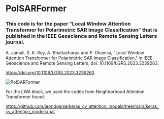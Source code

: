 # PolSARFormer

### This code is for the paper "Local Window Attention Transformer for Polarimetric SAR Image Classification" that is published in the IEEE Geoscience and Remote Sensing Letters journal.

A. Jamali, S. K. Roy, A. Bhattacharya and P. Ghamisi, "Local Window Attention Transformer for Polarimetric SAR Image Classification," in IEEE Geoscience and Remote Sensing Letters, doi: 10.1109/LGRS.2023.3239263.

https://doi.org/10.1109/LGRS.2023.3239263

![PolSARFormer](https://user-images.githubusercontent.com/22929034/214159582-1ca62301-6e91-4bee-a36c-c35ecad2d2b6.png)

For the LWA block, we used the codes from Neighborhood Attention Transformer found:

https://github.com/leondgarse/keras_cv_attention_models/tree/main/keras_cv_attention_models/nat
